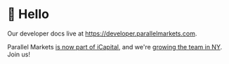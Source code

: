 # 👋 Hello

Our developer docs live at https://developer.parallelmarkets.com.

Parallel Markets [is now part of iCapital](https://www.businesswire.com/news/home/20250115839401/en/iCapital%C2%AE-to-Acquire-Parallel-Markets-to-Streamline-Digital-Identity-Investment-Onboarding-and-Compliance-Verification), and we're [growing the team in NY](https://job-boards.greenhouse.io/icapitalnetwork?departments%5B%5D=4027996002&offices%5B%5D=4014411002). Join us! 
